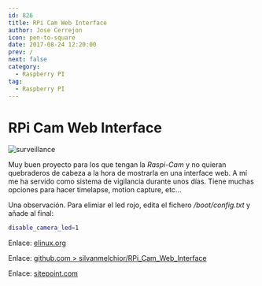 ```yaml
---
id: 826
title: RPi Cam Web Interface
author: Jose Cerrejon
icon: pen-to-square
date: 2017-08-24 12:20:00
prev: /
next: false
category:
  - Raspberry PI
tag:
  - Raspberry PI
---
```


# RPi Cam Web Interface

![surveillance](/images/2017/08/surveilance.jpg)

Muy buen proyecto para los que tengan la *Raspi-Cam* y no quieran quebraderos de cabeza a la hora de mostrarla en una interface web. A mí me ha servido como sistema de vigilancia durante unos días. Tiene muchas opciones para hacer timelapse, motion capture, etc...

Una observación. Para elimiar el led rojo, edita el fichero */boot/config.txt* y añade al final:

```bash
disable_camera_led=1
```

Enlace: [elinux.org](http://elinux.org/RPi-Cam-Web-Interface)

Enlace: [github.com > silvanmelchior/RPi_Cam_Web_Interface](https://github.com/silvanmelchior/RPi_Cam_Web_Interface)

Enlace: [sitepoint.com](https://www.sitepoint.com/streaming-a-raspberry-pi-camera-into-vr-with-javascript/)